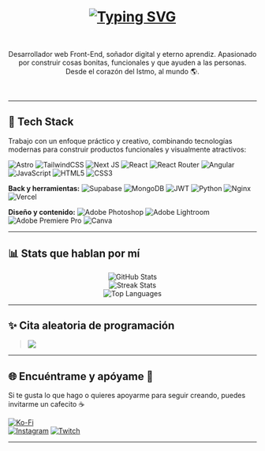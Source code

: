 <h1 align="center">
<a href="https://git.io/typing-svg"><img src="https://readme-typing-svg.demolab.com?font=Poppins&weight=800&duration=4000&pause=1000&color=FFD01E&center=true&vCenter=true&width=435&lines=Hola!+Soy+Jorge+Rasgado+%F0%9F%91%8B;FrontEnd-Developer+%F0%9F%92%BB;%23AstroLover+%F0%9F%9A%80;Currenlty%3A+Learning+Nodejs+" alt="Typing SVG" /></a>
</h1>

<br>
<p align="center">Desarrollador web Front-End, soñador digital y eterno aprendiz. Apasionado por construir cosas bonitas, funcionales y que ayuden a las personas. Desde el corazón del Istmo, al mundo 🌎.</p>
<br>

---

## 🚀 Tech Stack
Trabajo con un enfoque práctico y creativo, combinando tecnologías modernas para construir productos funcionales y visualmente atractivos:

![Astro](https://img.shields.io/badge/astro-%232C2052.svg?style=for-the-badge&logo=astro&logoColor=white)
![TailwindCSS](https://img.shields.io/badge/tailwindcss-%2338B2AC.svg?style=for-the-badge&logo=tailwind-css&logoColor=white)
![Next JS](https://img.shields.io/badge/Next-black?style=for-the-badge&logo=next.js&logoColor=white)
![React](https://img.shields.io/badge/react-%2320232a.svg?style=for-the-badge&logo=react&logoColor=%2361DAFB)
![React Router](https://img.shields.io/badge/React_Router-CA4245?style=for-the-badge&logo=react-router&logoColor=white)
![Angular](https://img.shields.io/badge/angular-%23DD0031.svg?style=for-the-badge&logo=angular&logoColor=white)
![JavaScript](https://img.shields.io/badge/javascript-%23323330.svg?style=for-the-badge&logo=javascript&logoColor=%23F7DF1E)
![HTML5](https://img.shields.io/badge/html5-%23E34F26.svg?style=for-the-badge&logo=html5&logoColor=white)
![CSS3](https://img.shields.io/badge/css3-%231572B6.svg?style=for-the-badge&logo=css3&logoColor=white)

**Back y herramientas:**
![Supabase](https://img.shields.io/badge/Supabase-3ECF8E?style=for-the-badge&logo=supabase&logoColor=white)
![MongoDB](https://img.shields.io/badge/MongoDB-%234ea94b.svg?style=for-the-badge&logo=mongodb&logoColor=white)
![JWT](https://img.shields.io/badge/JWT-black?style=for-the-badge&logo=JSON%20web%20tokens)
![Python](https://img.shields.io/badge/python-3670A0?style=for-the-badge&logo=python&logoColor=ffdd54)
![Nginx](https://img.shields.io/badge/nginx-%23009639.svg?style=for-the-badge&logo=nginx&logoColor=white)
![Vercel](https://img.shields.io/badge/vercel-%23000000.svg?style=for-the-badge&logo=vercel&logoColor=white)

**Diseño y contenido:**
![Adobe Photoshop](https://img.shields.io/badge/adobe%20photoshop-%2331A8FF.svg?style=for-the-badge&logo=adobe%20photoshop&logoColor=white)
![Adobe Lightroom](https://img.shields.io/badge/Adobe%20Lightroom-31A8FF.svg?style=for-the-badge&logo=Adobe%20Lightroom&logoColor=white)
![Adobe Premiere Pro](https://img.shields.io/badge/Adobe%20Premiere%20Pro-9999FF.svg?style=for-the-badge&logo=Adobe%20Premiere%20Pro&logoColor=white)
![Canva](https://img.shields.io/badge/Canva-%2300C4CC.svg?style=for-the-badge&logo=Canva&logoColor=white)

---

## 📊 Stats que hablan por mí

<p align="center">
  <img src="https://github-readme-stats.vercel.app/api?username=LIL-JRG&theme=dark&hide_border=false&include_all_commits=true&count_private=true" alt="GitHub Stats" />
  <br />
  <img src="https://nirzak-streak-stats.vercel.app/?user=LIL-JRG&theme=dark&hide_border=false" alt="Streak Stats" />
  <br />
  <img src="https://github-readme-stats.vercel.app/api/top-langs/?username=LIL-JRG&theme=dark&hide_border=false&include_all_commits=true&count_private=true&layout=compact" alt="Top Languages" />
</p>

---

## ✨ Cita aleatoria de programación
> ![](https://quotes-github-readme.vercel.app/api?type=horizontal&theme=radical)

---

## 🌐 Encuéntrame y apóyame 💖

Si te gusta lo que hago o quieres apoyarme para seguir creando, puedes invitarme un cafecito ☕️

[![Ko-Fi](https://img.shields.io/badge/Ko--fi-F16061?style=for-the-badge&logo=ko-fi&logoColor=white)](https://ko-fi.com/jorgerasgado)  
[![Instagram](https://img.shields.io/badge/Instagram-%23E4405F.svg?logo=Instagram&logoColor=white)](https://instagram.com/jrgmrc.hr)
[![Twitch](https://img.shields.io/badge/Twitch-%239146FF.svg?logo=Twitch&logoColor=white)](https://twitch.tv/Pozolitooo_)

---

<!-- Proudly crafted with amor y pozol 🍵 -->


